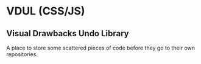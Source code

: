 VDUL (CSS/JS)
=============

Visual Drawbacks Undo Library
-----------------------------

A place to store some scattered pieces of code before they go to their own repositories.
